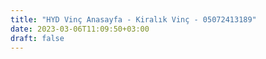 ```yaml
---
title: "HYD Vinç Anasayfa - Kiralık Vinç - 05072413189"
date: 2023-03-06T11:09:50+03:00
draft: false
---
```



